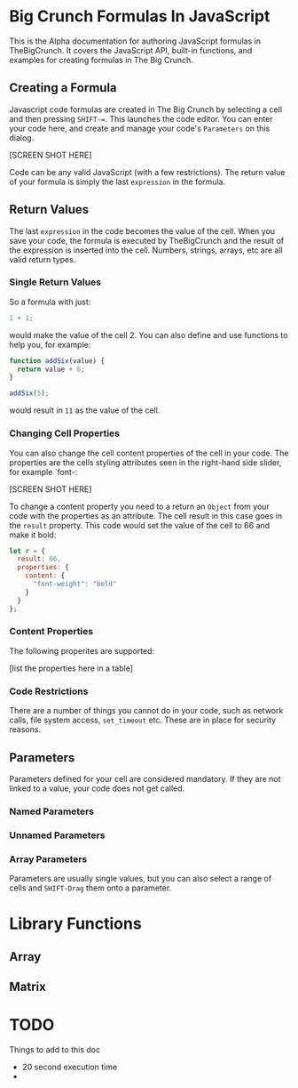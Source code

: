 # Big Crunch Formulas In JavaScript

This is the Alpha documentation for authoring JavaScript formulas in TheBigCrunch. It covers the JavaScript API, built-in functions, and examples for creating formulas in The Big Crunch.

## Creating a Formula

Javascript code formulas are created in The Big Crunch by selecting a cell and then pressing `SHIFT-=`. This launches the code editor. You can enter your code here, and create and manage your code's `Parameters` on this dialog.

[SCREEN SHOT HERE]

Code can be any valid JavaScript (with a few restrictions). The return value of your formula is simply the last `expression` in the formula.

## Return Values

The last `expression` in the code becomes the value of the cell. When you save your code, the formula is executed by TheBigCrunch and the result of the expression is inserted into the cell. Numbers, strings, arrays, etc are all valid return types.

### Single Return Values

So a formula with just:

```javascript
1 + 1;
```

would make the value of the cell 2. You can also define and use functions to help you, for example:

```javascript
function addSix(value) {
  return value + 6;
}

addSix(5);
```

would result in `11` as the value of the cell.

### Changing Cell Properties

You can also change the cell content properties of the cell in your code. The properties are the cells styling attributes seen in the right-hand side slider, for example `font-:

[SCREEN SHOT HERE]

To change a content property you need to a return an `Object` from your code with the properties as an attribute. The cell result in this case goes in the `result` property. This code would set the value of the cell to 66 and make it bold:

```javascript
let r = {
  result: 66,
  properties: {
    content: {
      "font-weight": "bold"
    }
  }
};
```

### Content Properties

The following properites are supported:

[list the properties here in a table]

### Code Restrictions

There are a number of things you cannot do in your code, such as network calls, file system access, `set_timeout` etc. These are in place for security reasons.

## Parameters

Parameters defined for your cell are considered mandatory. If they are not linked to a value, your code does not get called.

### Named Parameters

### Unnamed Parameters

### Array Parameters

Parameters are usually single values, but you can also select a range of cells and `SHIFT-Drag` them onto a parameter.

# Library Functions

<a id="libfunc"/>

## Array

## Matrix

# TODO

Things to add to this doc

* 20 second execution time
*
